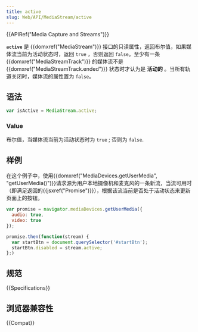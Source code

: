 ```yaml
---
title: active
slug: Web/API/MediaStream/active
---
```


{{APIRef("Media Capture and Streams")}}

**`active`** 是 {{domxref("MediaStream")}} 接口的只读属性，返回布尔值，如果媒体流当前为活动状态时，返回 `true` ，否则返回 `false`。至少有一条 {{domxref("MediaStreamTrack")}} 的媒体流不是{{domxref("MediaStreamTrack.ended")}} 状态时才认为是 **活动的** 。当所有轨道关闭时，媒体流的属性置为 `false`。

## 语法

```js
var isActive = MediaStream.active;
```

### Value

布尔值，当媒体流当前为活动状态时为 `true` ; 否则为 `false`.

## 样例

在这个例子中，使用{{domxref("MediaDevices.getUserMedia", "getUserMedia()")}}请求源为用户本地摄像机和麦克风的一条新流，当流可用时（即满足返回的{{jsxref("Promise")}}），根据该流当前是否处于活动状态来更新页面上的按钮。

```js
var promise = navigator.mediaDevices.getUserMedia({
  audio: true,
  video: true
});

promise.then(function(stream) {
  var startBtn = document.querySelector('#startBtn');
  startBtn.disabled = stream.active;
};)
```

## 规范

{{Specifications}}

## 浏览器兼容性

{{Compat}}
